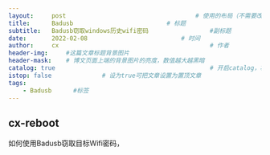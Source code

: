 ```yaml
---
layout:     post                                    # 使用的布局（不需要改）
title:      Badusb                          # 标题 
subtitle:   Badusb窃取windows历史wifi密码                 #副标题
date:       2022-02-08                          # 时间
author:     cx                                          # 作者
header-img:     #这篇文章标题背景图片
header-mask:    # 博文页面上端的背景图片的亮度，数值越大越黑暗
catalog: true                                           # 开启catalog，将在博文侧边展示博文的结构
istop: false              # 设为true可把文章设置为置顶文章
tags:
    - Badusb      #标签
---
```


## cx-reboot
如何使用Badusb窃取目标Wifi密码，